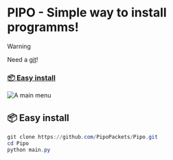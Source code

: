# PIPO - Simple way to install programms!

>[!WARNING]
>Need a [git](https://git-scm.com/downloads)!

### [📦 Easy install]([https://github.com/PipoPackets/Pipo.git](https://github.com/PipoPackets/Pipo?tab=readme-ov-file#-easy-install))


![A main menu](https://github.com/user-attachments/assets/1825e73e-0996-42bd-b67f-613e897334ba)


## 📦 Easy install

```powershell
git clone https://github.com/PipoPackets/Pipo.git
cd Pipo
python main.py
```
